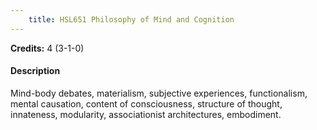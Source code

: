 ```yaml
---
    title: HSL651 Philosophy of Mind and Cognition
---
```

**Credits:** 4 (3-1-0)



#### Description 
Mind-body debates, materialism, subjective experiences, functionalism, mental causation, content of consciousness, structure of thought, innateness, modularity, associationist architectures, embodiment.